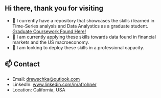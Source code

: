 ## Hi there, thank you for visiting


- 🔭 I currently have a repository that showcases the skills i learned in Time-Series analysis and Data Analystics as a graduate student. [Graduate Coursework Found Here!](https://github.com/afrohner/MSQE_25)
- 🌱 I am currently applying these skills towards data found in financial markets and the US macroeconomy.
- 🤝 I am looking to deploy these skills in a professional capacity.

## 📫 Contact

- Email: drewschka@outlook.com
- LinkedIn: www.linkedin.com/in/afrohner
- Location: California, USA


